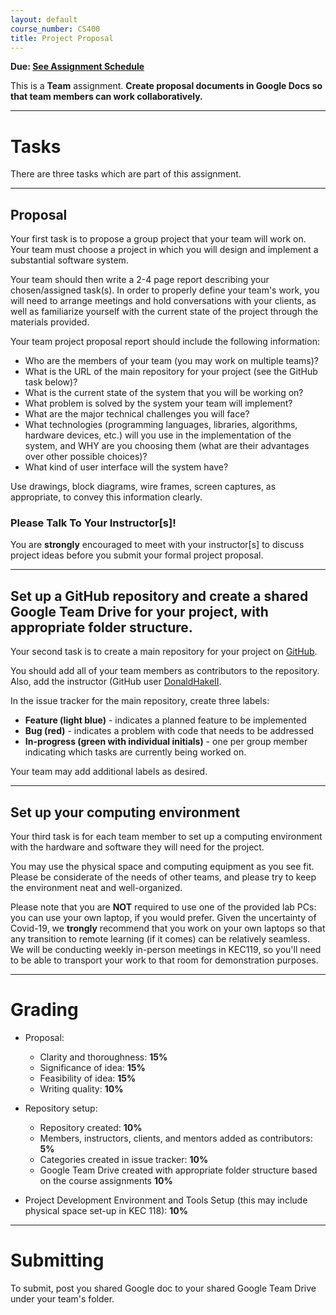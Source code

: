 ```yaml
---
layout: default
course_number: CS400
title: Project Proposal
---
```


**Due: [See Assignment Schedule](../schedule.html)**

This is a **Team** assignment. **Create proposal documents in Google Docs so that team members can work collaboratively.**

--- --- --- --- --- --- --- --- --- --- --- --- --- --- --- --- --- --- --- --- --- --- --- ---



# Tasks

There are three tasks which are part of this assignment.

--- --- --- --- --- --- --- --- --- --- --- --- --- --- --- --- --- --- --- --- --- --- --- ---



## Proposal

Your first task is to propose a group project that your team will work on. Your team must choose a project in which you will design and implement a substantial software system.

Your team should then write a 2-4 page report describing your chosen/assigned task(s).  In order to properly define your team's work, you will need  to arrange meetings and hold conversations with your clients, as well as familiarize yourself with the current state of the project through the materials provided.

Your team project proposal report should include the following information:

-   Who are the members of your team (you may work on multiple teams)?
-   What is the URL of the main repository for your project (see the GitHub task below)?
-   What is the current state of the system that you will be working on?
-   What problem is solved by the system your team will implement?
-   What are the major technical challenges you will face?
-   What technologies (programming languages, libraries, algorithms, hardware devices, etc.) will you use in the implementation of the system, and WHY are you choosing them (what are their advantages over other possible choices)?
-   What kind of user interface will the system have?

Use drawings, block diagrams, wire frames, screen captures, as appropriate, to convey this information clearly.

### Please Talk To Your Instructor[s]!

You are **strongly** encouraged to meet with your instructor[s] to discuss project ideas before you submit your formal project proposal.

--- --- --- --- --- --- --- --- --- --- --- --- --- --- --- --- --- --- --- --- --- --- --- ---



## Set up a GitHub repository and create a shared Google Team Drive for your project, with appropriate folder structure.

Your second task is to create a main repository for your project on [GitHub](https://github.com).

You should add all of your team members as contributors to the repository.  Also, add the instructor (GitHub user [DonaldHakeII](https://github.com/DonaldHakeII).

In the issue tracker for the main repository, create three labels:

-   **Feature (light blue)** - indicates a planned feature to be implemented
-   **Bug (red)** - indicates a problem with code that needs to be addressed
-   **In-progress (green with individual initials)** - one per group member indicating which tasks are currently being worked on.

Your team may add additional labels as desired.

--- --- --- --- --- --- --- --- --- --- --- --- --- --- --- --- --- --- --- --- --- --- --- ---


## Set up your computing environment

Your third task is for each team member to set up a computing environment with the hardware and software they will need for the project.

You may use the physical space and computing equipment as you see fit.  Please be considerate of the needs of other teams, and please try to keep the environment neat and well-organized.

Please note that you are **NOT** required to use one of the provided lab PCs: you can use your own laptop, if you would prefer.  Given the uncertainty of Covid-19, we **trongly** recommend that you work on your own laptops so that any transition to remote learning (if it comes) can be relatively seamless.  We will be conducting weekly in-person meetings in KEC119, so you'll need to be able to transport your work to that room for demonstration purposes.

--- --- --- --- --- --- --- --- --- --- --- --- --- --- --- --- --- --- --- --- --- --- --- ---



# Grading

* Proposal:

  - Clarity and thoroughness: **15%**
  - Significance of idea: **15%**
  - Feasibility of idea: **15%**
  - Writing quality: **10%**

* Repository setup:

  - Repository created: **10%**
  - Members, instructors, clients, and mentors added as contributors: **5%**
  - Categories created in issue tracker: **10%**
  - Google Team Drive created with appropriate folder structure based on the course assignments **10%**

* Project Development Environment and Tools Setup (this may include physical space set-up in KEC 118): **10%**

--- --- --- --- --- --- --- --- --- --- --- --- --- --- --- --- --- --- --- --- --- --- --- ---



# Submitting

To submit, post you shared Google doc to your shared Google Team Drive under your team's folder.
